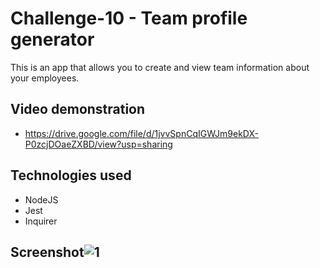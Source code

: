 # Challenge-10 - Team profile generator

This is an app that allows you to create and view team information about your employees. 

## Video demonstration
- https://drive.google.com/file/d/1jvvSpnCqIGWJm9ekDX-P0zcjDOaeZXBD/view?usp=sharing

## Technologies used
- NodeJS
- Jest
- Inquirer

## Screenshot![1](https://user-images.githubusercontent.com/103340843/195678288-ec3c83ec-d2a5-4101-bacd-8732f19aaea1.PNG)


